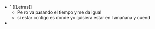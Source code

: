 - ´ [[Letras]]
	- Pe ro va pasando el tiempo y me da igual
	- si estar contigo es donde yo quisiera estar en l amañana y cuend
-